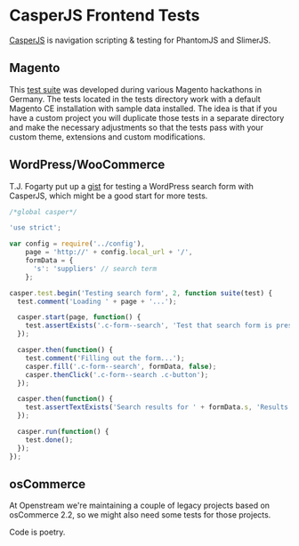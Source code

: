 # CasperJS Frontend Tests

[CasperJS](http://casperjs.org/) is navigation scripting & testing for PhantomJS and SlimerJS.

## Magento

This [test suite](https://github.com/magento-hackathon/hackathon-casperjs) was developed during various Magento hackathons in Germany. The tests located in the tests directory work with a default Magento CE installation with sample data installed. The idea is that if you have a custom project you will duplicate those tests in a separate directory and make the necessary adjustments so that the tests pass with your custom theme, extensions and custom modifications.

## WordPress/WooCommerce

T.J. Fogarty put up a [gist](https://gist.github.com/tjFogarty/46a6bc231dbebe925728) for testing a WordPress search form with CasperJS, which might be a good start for more tests.

``` JavaScript
/*global casper*/

'use strict';

var config = require('../config'),
    page = 'http://' + config.local_url + '/',
    formData = {
      's': 'suppliers' // search term
    };

casper.test.begin('Testing search form', 2, function suite(test) {
  test.comment('Loading ' + page + '...');

  casper.start(page, function() {
    test.assertExists('.c-form--search', 'Test that search form is present');
  });

  casper.then(function() {
    test.comment('Filling out the form...');
    casper.fill('.c-form--search', formData, false);
    casper.thenClick('.c-form--search .c-button');
  });

  casper.then(function() {
    test.assertTextExists('Search results for ' + formData.s, 'Results page contains search query');
  });

  casper.run(function() {
    test.done();
  });
});
```

## osCommerce

At Openstream we're maintaining a couple of legacy projects based on osCommerce 2.2, so we might also need some tests for those projects.

Code is poetry.
